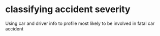 # classifying accident severity

Using car and driver info to profile most likely to be involved in fatal car accident
